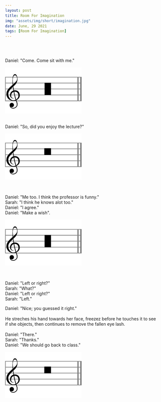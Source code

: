 ```yaml
---
layout: post
title: Room For Imagination
img: "assets/img/short/imagination.jpg"
date: June, 29 2021
tags: [Room For Imagination]
---
```

  
<br><br>
<div align="left">

Daniel: "Come. Come sit with me." <br>
  
  <p align="left">
      <img src="/assets/img/pexels/long.jpg">
</p>
<br>
Daniel: "So, did you enjoy the lecture?"<br>

  <p align="left">
      <img src="/assets/img/pexels/breve.jpg">
</p>
<br>

Daniel: "Me too. I think the professor is funny."<br>
Sarah: "I think he knows alot too."<br>
Daniel: "I agree."<br>
Daniel: "Make a wish".<br>
  
  <p align="left">
      <img src="/assets/img/pexels/long.jpg">
</p>
<br>

  
Daniel: "Left or right?"<br>
Sarah: "What?"<br>
Daniel: "Left or right?"<br>
Sarah: "Left."<br>
  
Daniel: "Nice; you guessed it right."<br><br>
He streches his hand towards her face, freezez before he touches it to see if she objects, then continues to remove the fallen eye lash.<br><br>
Daniel: "There."<br>
Sarah: "Thanks."<br>
Daniel: "We should go back to class."<br>

  <p align="left">
      <img src="/assets/img/pexels/breve.jpg">
</p>
<br>  
  

</div>
<br><br>
<br><br>
<br><br>
<br><br>
<br><br>
<br><br> 
